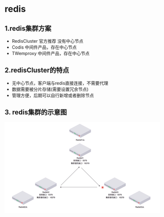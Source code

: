 # redis

## 1.redis集群方案

* RedisCluster 官方推荐 没有中心节点
* Codis 中间件产品，存在中心节点
* TWemproxy 中间件产品，存在中心节点

## 2.redisCluster的特点

* 无中心节点，客户端与redis直接连接，不需要代理
* 数据需要被分片存储\(需要设置冗余节点\)
* 管理方便，后期可以自行新增或者删除节点

## 3. redis集群的示意图
![](/assets/redis/1.png)



